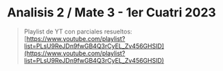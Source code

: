 # Analisis 2 / Mate 3 - 1er Cuatri 2023

> Playlist de YT con parciales resueltos: [https://www.youtube.com/playlist?list=PLsU9ReJDn9fwGB4Q3rCyEL_Zv456GHSID](https://www.youtube.com/playlist?list=PLsU9ReJDn9fwGB4Q3rCyEL_Zv456GHSID)
